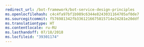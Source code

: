 ```yaml
---
redirect_url: /bot-framework/bot-service-design-principles
ms.openlocfilehash: c4c4fa97bf1b989c6344e8243031164705af0de7
ms.sourcegitcommit: f576981342fb3361216675815714e24281e20ddf
ms.translationtype: HT
ms.contentlocale: ru-RU
ms.lasthandoff: 07/18/2018
ms.locfileid: "39301174"
---
```

